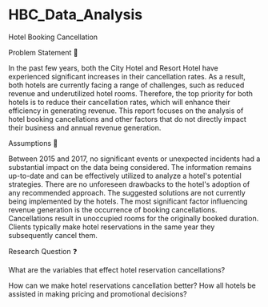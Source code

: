 # HBC_Data_Analysis
Hotel Booking Cancellation

Problem Statement 🎯

In the past few years, both the City Hotel and Resort Hotel have experienced significant increases in their cancellation rates. As a result, both hotels are currently facing a range of challenges, such as reduced revenue and underutilized hotel rooms. Therefore, the top priority for both hotels is to reduce their cancellation rates, which will enhance their efficiency in generating revenue. This report focuses on the analysis of hotel booking cancellations and other factors that do not directly impact their business and annual revenue generation.


Assumptions 🤔

Between 2015 and 2017, no significant events or unexpected incidents had a substantial impact on the data being considered.
The information remains up-to-date and can be effectively utilized to analyze a hotel's potential strategies.
There are no unforeseen drawbacks to the hotel's adoption of any recommended approach.
The suggested solutions are not currently being implemented by the hotels.
The most significant factor influencing revenue generation is the occurrence of booking cancellations.
Cancellations result in unoccupied rooms for the originally booked duration.
Clients typically make hotel reservations in the same year they subsequently cancel them.


Research Question ❓

What are the variables that effect hotel reservation cancellations?

How can we make hotel reservations cancellation better?
How all hotels be assisted in making pricing and promotional decisions?



